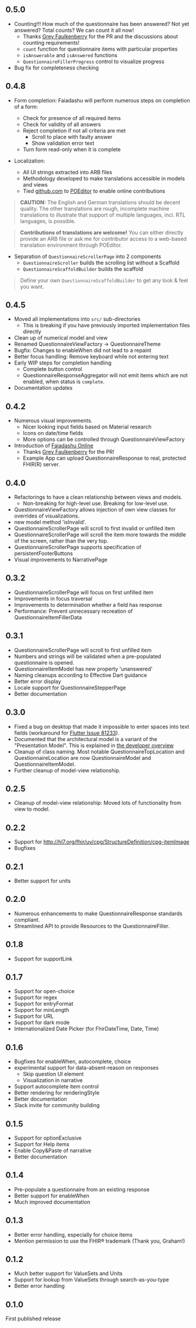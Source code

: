 ## 0.5.0
* Counting!!! How much of the questionnaire has been answered? Not yet answered? Total counts? We can count it all now!
  * Thanks [Grey Faulkenberry](https://github.com/Dokotela) for the PR and the discussions about counting requirements!
  * `count` function for questionnaire items with particular properties
  * `isAnswerable` and `isAnswered` functions
  * `QuestionnaireFillerProgress` control to visualize progress
* Bug fix for completeness checking


## 0.4.8
* Form completion: Faiadashu will perform numerous steps on completion of a form:
  * Check for presence of all required items
  * Check for validity of all answers
  * Reject completion if not all criteria are met
    * Scroll to place with faulty answer
    * Show validation error text
  * Turn form read-only when it is complete
  
* Localization:
  * All UI strings extracted into ARB files
  * Methodology developed to make translations accessible in models and views
  * Tied [github.com](https://www.github.com/tiloc) to [POEditor](https://www.poeditor.com) to enable online contributions

> **CAUTION:** The English and German translations should be decent quality.
> The other translations are rough, incomplete machine translations to illustrate
> that support of multiple languages, incl. RTL languages, is possible.
  
> **Contributions of translations are welcome!** You can either directly provide an ARB file or ask me
> for contributor access to a web-based translation environment through POEditor.
  
* Separation of `QuestionnaireScrollerPage` into 2 components
  * `QuestionnaireScroller` builds the scrolling list without a Scaffold
  * `QuestionnaireScaffoldBuilder` builds the scaffold
  
> Define your own `QuestionnaireScaffoldBuilder` to get any look & feel you want.

## 0.4.5
* Moved all implementations into `src/` sub-directories
  * This is breaking if you have previously imported implementation files directly
* Clean up of numerical model and view
* Renamed QuestionnaireViewFactory -> QuestionnaireTheme  
* Bugfix: Changes to enableWhen did not lead to a repaint
* Better focus handling: Remove keyboard while not entering text  
* Early WIP steps for completion handling
  * Complete button control
  * QuestionnaireResponseAggregator will not emit items which are not enabled, when status is `complete`.
* Documentation updates


## 0.4.2
* Numerous visual improvements.
  * Nicer looking input fields based on Material research
  * Icons on date/time fields
  * More options can be controlled through QuestionnaireViewFactory
* Introduction of [Faiadashu Online](faiadashu_online/README.md)
  * Thanks [Grey Faulkenberry](https://github.com/Dokotela) for the PR!
  * Example App can upload QuestionnaireResponse to real, protected FHIR(R) server.

## 0.4.0
* Refactorings to have a clean relationship between views and models.
  * Non-breaking for high-level use. Breaking for low-level use.
* QuestionnaireViewFactory allows injection of own view classes for overrides of visualizations.  
* new model method 'isInvalid'.
* QuestionnaireScrollerPage will scroll to first invalid or unfilled item
* QuestionnaireScrollerPage will scroll the item more towards the middle of the screen, rather than the very top.
* QuestionnaireScrollerPage supports specification of persistentFooterButtons
* Visual improvements to NarrativePage

## 0.3.2
* QuestionnaireScrollerPage will focus on first unfilled item
* Improvements in focus traversal
* Improvements to determination whether a field has response
* Performance: Prevent unnecessary recreation of QuestionnaireItemFillerData

## 0.3.1
* QuestionnaireScrollerPage will scroll to first unfilled item
* Numbers and strings will be validated when a pre-populated questionnaire is opened.  
* QuestionnaireItemModel has new property 'unanswered'
* Naming cleanups according to Effective Dart guidance
* Better error display
* Locale support for QuestionnaireStepperPage
* Better documentation

## 0.3.0
* Fixed a bug on desktop that made it impossible to enter spaces into text fields (workaround for [Flutter Issue 81233](https://github.com/flutter/flutter/issues/81233)).
* Documented that the architectural model is a variant of the "Presentation Model".
  This is explained in [the developer overview](doc/overview.md#presentation-model)
* Cleanup of class naming. Most notable QuestionnaireTopLocation and QuestionnaireLocation are now
QuestionnaireModel and QuestionnaireItemModel. 
* Further cleanup of model-view relationship.


## 0.2.5
* Cleanup of model-view relationship: Moved lots of functionality from view to model.

## 0.2.2
* Support for http://hl7.org/fhir/uv/cpg/StructureDefinition/cpg-itemImage
* Bugfixes

## 0.2.1
* Better support for units

## 0.2.0
* Numerous enhancements to make QuestionnaireResponse standards compliant.
* Streamlined API to provide Resources to the QuestionnaireFiller.

## 0.1.8
* Support for supportLink

## 0.1.7
* Support for open-choice
* Support for regex
* Support for entryFormat
* Support for minLength
* Support for URL  
* Support for dark mode
* Internationalized Date Picker (for FhirDateTime, Date, Time)

## 0.1.6
* Bugfixes for enableWhen, autocomplete, choice
* experimental support for data-absent-reason on responses
  - Skip question UI element
  - Visualization in narrative
* Support autocomplete item control
* Better rendering for renderingStyle
* Better documentation
* Slack invite for community building

## 0.1.5
* Support for optionExclusive
* Support for Help items
* Enable Copy&Paste of narrative
* Better documentation

## 0.1.4
* Pre-populate a questionnaire from an existing response
* Better support for enableWhen
* Much improved documentation

## 0.1.3
* Better error handling, especially for choice items
* Mention permission to use the FHIR® trademark (Thank you, Graham!)

## 0.1.2
* Much better support for ValueSets and Units
* Support for lookup from ValueSets through search-as-you-type
* Better error handling

## 0.1.0
First published release
